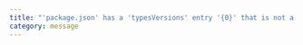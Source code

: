 ```yaml
---
title: "'package.json' has a 'typesVersions' entry '{0}' that is not a valid semver range."
category: message
---
```

